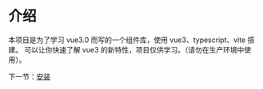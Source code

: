 # 介绍

本项目是为了学习 vue3.0 而写的一个组件库，使用 vue3、typescript、vite 搭建。 可以让你快速了解 vue3 的新特性，项目仅供学习。（请勿在生产环境中使用）。

下一节：[安装](#/doc/install)
